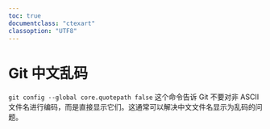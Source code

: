 ```yaml
---
toc: true
documentclass: "ctexart"
classoption: "UTF8"
---
```

# Git 中文乱码
`git config --global core.quotepath false`
这个命令告诉 Git 不要对非 ASCII 文件名进行编码，而是直接显示它们。这通常可以解决中文文件名显示为乱码的问题。
